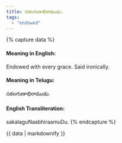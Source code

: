 ```yaml
---
title: సకలగుణాభిరాముడు.
tags:
  - "endowed"
---
```


{% capture data %}
#### Meaning in English:
Endowed with every grace.
Said ironically.

#### Meaning in Telugu:
సకలగుణాభిరాముడు.

#### English Transliteration:
sakalaguNaabhiraamuDu.
{% endcapture %}

<div class="notice">{{ data | markdownify }}</div>

